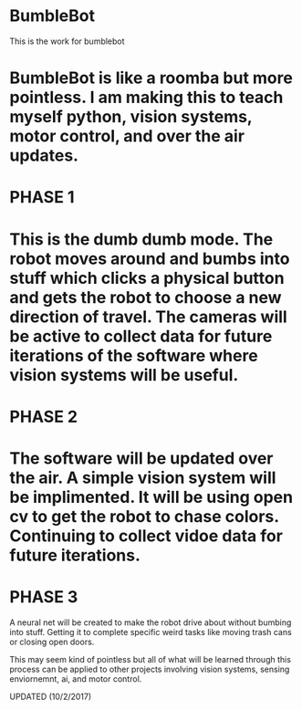 # BumbleBot
This is the work for bumblebot 

BumbleBot is like a roomba but more pointless. 
I am making this to  teach myself python, vision systems, motor control, and over the air updates. 
==========
PHASE 1
==========
This is the dumb dumb mode. The robot moves around and bumbs into stuff which clicks a physical button and gets
the robot to choose a new direction of travel. The cameras will be active to collect data for future iterations of the
software where vision systems will be useful.
===========
PHASE 2
===========
The software will be updated over the air. A simple vision system will be implimented. It will be using open cv to get
the robot to chase colors. Continuing to collect vidoe data for future iterations.
===========
PHASE 3
===========
A neural net will be created to make the robot drive about without bumbing into stuff. Getting it to complete specific weird tasks like moving trash cans or closing open doors.

This may seem kind of pointless but all of what will be learned through this process can be applied to other projects involving vision systems, sensing enviornemnt, ai, and motor control.

UPDATED (10/2/2017)
